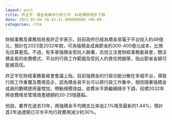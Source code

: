 ```yaml
---
layout: post
title: 許正宇：積金易集中行政工作　料收費將穩步下調
date: 2021-01-04 10:43:41.000000000 +08:00
categories: rthk
---
```


財經事務及庫務局局長許正宇表示，目前政府已經為積金易電子平台投入約49億元，預計在2023至2032年間，可為強積金成員節省約300-400億元成本，比預先估算更高。不過，有多家強積金受託人聯署，去信立法會財經事務委員會，關注積金易的收費模式、平台的行政工作範圍及受託人的責任問題等，指出節省金額可能被高估。

許正宇在財經事務委員會會議上指，目前強積金的行政功能分散在多個平台，導致行政工作重覆及費用高企，認為積金易平台可以將行政工作集中，相信隨著強積金成員的數碼使用量增加，帶動規模效益，收費水平將繼續穩步下調，目標2032年將收費降至管理資產總額約20-25個基點。

他說，業界在過去13年，將強積金平均開支比率由2.1%降至最新的1.44%，預計首2年過渡期已可令平均行政費用減少約30%。
